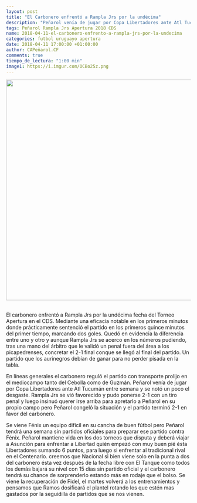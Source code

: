 ```yaml
---
layout: post
title: "El Carbonero enfrentó a Rampla Jrs por la undécima"
description: "Peñarol venía de jugar por Copa Libertadores ante Atl Tucumán entre semana y Rampla Jrs se vió favorecido."
tags: Peñarol Rampla Jrs Apertura 2018 CDS
name: 2018-04-11-el-carbonero-enfrento-a-rampla-jrs-por-la-undecima
categories: futbol uruguayo apertura
date: 2018-04-11 17:00:00 +01:00:00
author: CAPeñarol.CF
comments: true
tiempo_de_lectura: "1:00 min"
image1: https://i.imgur.com/OCBo25z.png
---
```


<img src="https://i.imgur.com/OCBo25z.png" width="600px">

<br>
<br>

El carbonero enfrentó a Rampla Jrs por la undécima fecha del Torneo Apertura en el CDS. Mediante una eficacia notable en los primeros minutos donde prácticamente sentenció el partido en los primeros quince minutos del primer tiempo, marcando dos goles. Quedó en evidencia la diferencia entre uno y otro y aunque Rampla Jrs se acerco en los números pudiendo, tras una mano del árbitro que le validó un penal fuera del área a los picapedrenses, concretar el 2-1 final conque se llegó al final del partido. Un partido que los aurinegros debían de ganar para no perder pisada en la tabla.

En líneas generales el carbonero reguló el partido con transporte prolijo en el mediocampo tanto del Cebolla como de Guzmán. Peñarol venía de jugar por Copa Libertadores ante Atl Tucumán entre semana y se notó un poco el desgaste. Rampla Jrs se vió favorecido y pudo ponerse 2-1 con un tiro penal y luego insinuó querer irse arriba para apretarlo a Peñarol en su propio campo pero Peñarol congeló la situación y el partido terminó 2-1 en favor del carbonero.

Se viene Fénix un equipo difícil en su cancha de buen fútbol pero Peñarol tendrá una semana sin partidos oficiales para preparar ese partido contra Fénix. Peñarol mantiene vida en los dos torneos que disputa y deberá viajar a Asunción para enfrentar a Libertad quién empezó con muy buen pié ésta Libertadores sumando 6 puntos, para luego si enfrentar al tradicional rival en el Centenario. creemos que Nacional si bien viene solo en la punta a dos del carbonero ésta vez después de la fecha libre con El Tanque como todos los demás bajará su nivel con 15 días sin partido oficial y el carbonero tendrá su chance de sorprenderlo estando más en rodaje que el bolso. Se viene la recuperación de Fidel, el martes volverá a los entrenamientos y pensamos que Ramos dosificará el plantel rotando los que estén mas gastados por la seguidilla de partidos que se nos vienen.

